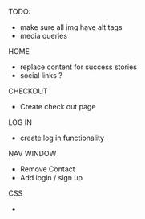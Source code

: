 TODO:

- make sure all img have alt tags
- media queries

HOME

- replace content for success stories
- social links ?

CHECKOUT

- Create check out page

LOG IN

- create log in functionality

NAV WINDOW

- Remove Contact
- Add login / sign up

CSS

-

